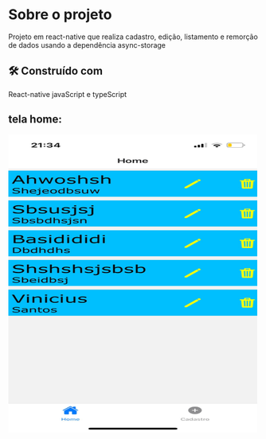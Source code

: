 # Sobre o projeto
Projeto em react-native que realiza cadastro, edição, listamento e remorção de dados usando a dependência async-storage

## 🛠️ Construído com

React-native 
javaScript e typeScript

## tela home:

<img src="imagensApp/unnamed.jpg" alt="Tela home" style=" width: 500px; height: 600px;">
